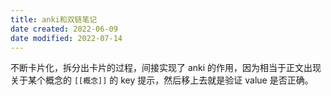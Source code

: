 ```yaml
---
title: anki和双链笔记
date created: 2022-06-09
date modified: 2022-07-14
---
```


不断卡片化，拆分出卡片的过程，间接实现了 anki 的作用，因为相当于正文出现关于某个概念的 `[[概念]]` 的 key 提示，然后移上去就是验证 value 是否正确。
